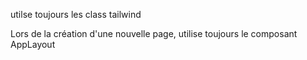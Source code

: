 utilse toujours les class tailwind

Lors de la création d'une nouvelle page, utilise toujours le composant AppLayout
